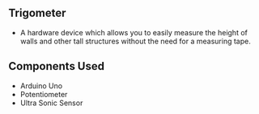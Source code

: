 ## Trigometer

- A hardware device which allows you to easily measure the height of walls and other tall structures without the need for a measuring tape.

## Components Used
- Arduino Uno
- Potentiometer
- Ultra Sonic Sensor